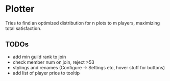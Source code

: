 # Plotter

Tries to find an optimized distribution for n plots to m players, maximizing total satisfaction.

## TODOs



* add min guild rank to join
* check member num on join, reject >53
* stylings and renames (Configure -> Settings etc, hover stuff for buttons)
* add list of player prios to tooltip
